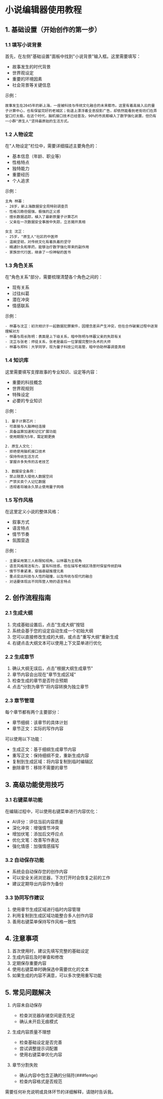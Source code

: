 # 小说编辑器使用教程

## 1. 基础设置（开始创作的第一步）

### 1.1 填写小说背景
首先，在左侧"基础设置"面板中找到"小说背景"输入框。这里需要填写：
- 故事发生的时代背景
- 世界观设定
- 重要的环境因素
- 社会背景等关键信息

示例：
```
故事发生在2045年的新上海，一座被科技与传统文化融合的未来都市。这里有着高耸入云的量子计算中心，也有保留完好的老城区；街道上漂浮着全息投影广告，却依然能看到老街坊们在弄堂口打太极。在这个时代，脑机接口技术已经普及，90%的市民都植入了数字强化装置，但仍有一小群"原生人"坚持最原始的生活方式。
```

### 1.2 人物设定
在"人物设定"栏位中，需要详细描述主要角色的：
- 基本信息（年龄、职业等）
- 性格特点
- 独特能力
- 重要经历
- 个人追求

示例：
```
主角 林暮：
- 28岁，新上海数据安全局特别调查员
- 性格沉稳但倔强，极强的正义感
- 擅长数据追踪，植入了最新款量子计算芯片
- 父亲在一次数据安全事故中失踪，立志揭开真相

女主 沈芷：
- 25岁，"原生人"社区的中医师
- 温婉坚韧，对传统文化有着执着的坚守
- 精通针灸和草药，能够治疗数字强化带来的副作用
- 家族世代行医，继承了一份神秘的医书
```

### 1.3 角色关系
在"角色关系"部分，需要梳理清楚各个角色之间的：
- 现有关系
- 过往纠葛
- 潜在冲突
- 情感联系

示例：
```
- 林暮与沈芷：初次相识于一起数据犯罪案件，因理念差异产生冲突，但在合作破案过程中逐渐理解对方
- 林暮与局长陈明：表面是上下级关系，暗中陈明与林暮父亲的失踪有关
- 沈芷与张老：师徒关系，张老是最后一位掌握完整针灸术的大师
- 林暮与郑科：大学同学，现为量子科技公司高管，暗中协助林暮调查真相
```

### 1.4 知识库
这里需要填写支撑故事的专业知识、设定等内容：
- 重要的科技概念
- 世界观规则
- 特殊设定
- 必要的专业知识

示例：
```
1. 量子计算芯片：
- 可直接与人脑神经连接
- 具备运算加速和记忆扩展功能
- 使用期限为5年，需定期更换

2. 原生人文化：
- 拒绝使用脑机接口技术
- 保持传统生活方式
- 掌握许多失传的古老技艺

3. 数据安全条例：
- 禁止随意入侵他人数据空间
- 严禁买卖个人记忆数据
- 违规者将被永久禁止使用量子网络
```

### 1.5 写作风格
在这里定义小说的整体风格：
- 叙事方式
- 语言特点
- 情节节奏
- 氛围营造

示例：
```
- 主要采用第三人称限知视角，以林暮为主视角
- 语言风格简洁有力，富有科技感，但在描写老城区场景时保留传统韵味
- 情节节奏紧凑，穿插悬疑推理元素
- 重点突出科技与人性的碰撞，以及传统与现代的融合
- 对话要体现出不同阵营人物的语言特点
```

## 2. 创作流程指南

### 2.1 生成大纲
1. 完成基础设置后，点击"生成大纲"按钮
2. 系统会基于您的设定自动生成一个初始大纲
3. 您可以直接修改生成的大纲，或点击"重写大纲"重新生成
4. 右键点击大纲文本可以使用上下文菜单进行优化

### 2.2 生成章节
1. 确认大纲无误后，点击"根据大纲生成章节"
2. 章节内容会出现在"章节生成区域"
3. 检查生成的章节是否符合预期
4. 点击"分割为章节"将内容转换为独立章节

### 2.3 章节管理
每个章节都有两个主要部分：
- 章节细纲：该章节的具体计划
- 章节正文：实际的写作内容

可以使用以下功能：
- 生成正文：基于细纲生成章节内容
- 重写正文：保持细纲不变，重新生成内容
- 复制到生成区域：将内容复制到临时编辑区
- 删除章节：移除不需要的章节

## 3. 高级功能使用技巧

### 3.1 右键菜单功能
在编辑过程中，可以使用右键菜单进行内容优化：
- AI评分：评估当前内容质量
- 深化冲突：增强情节冲突
- 增加伏笔：添加后文呼应点
- 优化文笔：改善写作表达
- 强化情感：加强情感描写

### 3.2 自动保存功能
- 系统会自动保存您的创作内容
- 可以安全关闭浏览器，下次打开时会恢复之前的工作
- 建议定期导出内容作为备份

### 3.3 协同写作建议
1. 使用章节生成区域进行临时内容管理
2. 利用复制到生成区域功能整合多人创作内容
3. 善用右键菜单保持写作风格一致性

## 4. 注意事项
1. 首次使用时，建议先填写完整的基础设定
2. 生成内容后及时审查和修改
3. 定期保存重要内容
4. 使用右键菜单时确保选中需要优化的文本
5. 如果生成的内容不满意，可以多次使用重写功能

## 5. 常见问题解决
1. 内容未自动保存
   - 检查浏览器存储空间是否充足
   - 确认未开启无痕模式

2. 生成内容质量不理想
   - 检查基础设定是否完善
   - 尝试调整提示词配置
   - 使用右键菜单优化内容

3. 章节分割失败
   - 确认内容中包含正确的分隔符(###fenge)
   - 检查内容格式是否规范

需要任何补充说明或具体环节的详细解释，请随时告诉我。
